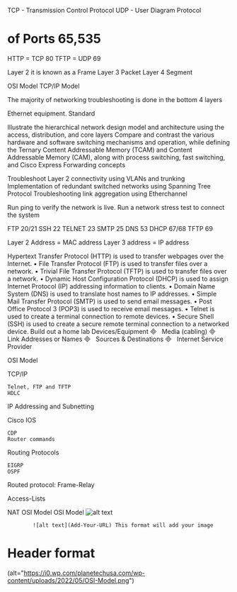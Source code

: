 TCP - Transmission Control Protocol
UDP - User Diagram Protocol
# of Ports 65,535

HTTP = TCP 80
TFTP = UDP 69

  Layer 2 it is known as a Frame
  Layer 3 Packet
  Layer 4 Segment

OSI Model TCP/IP Model

The majority of networking troubleshooting is done in the bottom 4 layers

Ethernet equipment. Standard


Illustrate the hierarchical network design model and architecture using the access, distribution, and core layers
Compare and contrast the various hardware and software switching mechanisms and operation, while defining the Ternary Content
Addressable Memory (TCAM) and Content Addressable Memory (CAM), along with process switching, fast switching, and Cisco Express Forwarding concepts



Troubleshoot Layer 2 connectivity using VLANs and trunking
Implementation of redundant switched networks using Spanning Tree Protocol
Troubleshooting link aggregation using Etherchannel


Run ping to verify the network is live. 
Run a network stress test to connect the system




FTP 20/21
SSH 22
TELNET 23
SMTP 25
DNS 53
DHCP 67/68
TFTP 69


Layer 2 Address = MAC address
Layer 3 address = IP address


Hypertext Transfer Protocol (HTTP) is used to transfer webpages over the Internet.
• File Transfer Protocol (FTP) is used to transfer files over a network.
• Trivial File Transfer Protocol (TFTP) is used to transfer files over a network.
• Dynamic Host Configuration Protocol (DHCP) is used to assign Internet Protocol (IP) addressing
information to clients.
• Domain Name System (DNS) is used to translate host names to IP addresses.
• Simple Mail Transfer Protocol (SMTP) is used to send email messages.
• Post Office Protocol 3 (POP3) is used to receive email messages.
• Telnet is used to create a terminal connection to remote devices.
• Secure Shell (SSH) is used to create a secure remote terminal connection to a networked device.
Build out a home lab
Devices/Equipment

 
Media (cabling)

 
Link Addresses or Names

 
Sources & Destinations

 
Internet Service Provider


OSI Model

TCP/IP

    Telnet, FTP and TFTP
    HDLC

IP Addressing and Subnetting

Cisco IOS

    CDP
    Router commands

Routing Protocols

    EIGRP
    OSPF

Routed protocol: Frame-Relay

Access-Lists

NAT
OSI Model
OSI Model
![alt text](https://i0.wp.com/planetechusa.com/wp-content/uploads/2022/05/OSI-Model.png)

            ![alt text](Add-Your-URL) This format will add your image

# Header format

(alt="https://i0.wp.com/planetechusa.com/wp-content/uploads/2022/05/OSI-Model.png")